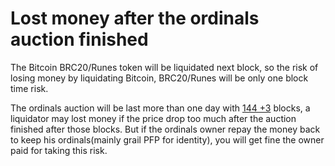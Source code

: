 # Lost money after the ordinals auction finished

The Bitcoin BRC20/Runes token will be liquidated next block, so the risk of losing money by liquidating Bitcoin, BRC20/Runes will be only one block time risk.

The ordinals auction will be last more than one day with [144 +3](../../faq/what-is-144-+-3-blocks-ordinals-auction.md) blocks, a liquidator may lost money if the price drop too much after the auction finished after those blocks. But if the ordinals owner repay the money back to keep his ordinals(mainly grail PFP for identity), you will get fine the owner paid for taking this risk.
